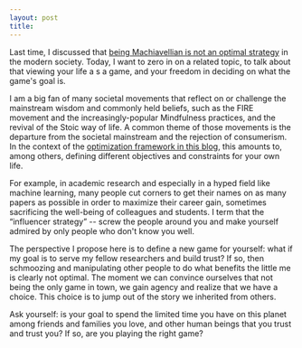 ```yaml
---
layout: post
title: 
---
```


Last time, I discussed that [being Machiavellian is not an optimal strategy](https://jj-zhu.github.io/machiavelli/) in the modern society. Today, I want to zero in on a related topic, to talk about that viewing your life a s a game, and your freedom in deciding on what the game's goal is.

I am a big fan of many societal movements that reflect on or challenge the mainstream wisdom and commonly held beliefs, such as the FIRE movement and the increasingly-popular Mindfulness practices, and the revival of the Stoic way of life.
A common theme of those movements is the departure from the societal mainstream and the rejection of consumerism.
In the context of the [optimization framework in this blog](https://jj-zhu.github.io/argmin/), this amounts to, among others, defining different objectives and constraints for your own life.

For example,
in academic research and especially in a hyped field like machine learning,
many people cut corners to get their names on as many papers as possible in order to maximize their career gain, sometimes sacrificing the well-being of colleagues and students.
I term that the “influencer strategy” -- screw the people around you and make yourself admired by only people who don't know you well.

The perspective I propose here is to define a new game for yourself:
what if my goal is to serve my fellow researchers and build trust?
If so, then schmoozing and manipulating other people to do what benefits the little me is clearly not optimal.
The moment we can convince ourselves that not being the only game in town, we gain agency and realize that we have a choice.
This choice is to jump out of the story we inherited from others.

Ask yourself: is your goal to spend the limited time you have on this planet among friends and families you love, and other human beings that you trust and trust you? If so, are you playing the right game?